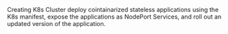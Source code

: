 Creating K8s Cluster deploy cointainarized stateless applications using the K8s manifest, expose the applications as NodePort Services, and roll out an updated version of the application.